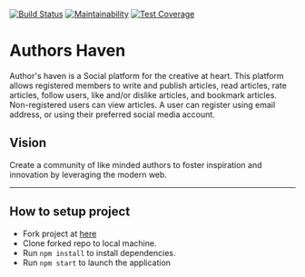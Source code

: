 [![Build Status](https://travis-ci.com/andela/ah-frontend-dojo.svg?branch=develop)](https://travis-ci.com/andela/ah-frontend-dojo) [![Maintainability](https://api.codeclimate.com/v1/badges/bb975aa777e8d8d8909a/maintainability)](https://codeclimate.com/github/andela/ah-frontend-dojo/maintainability) [![Test Coverage](https://api.codeclimate.com/v1/badges/bb975aa777e8d8d8909a/test_coverage)](https://codeclimate.com/github/andela/ah-frontend-dojo/test_coverage)

Authors Haven
=======
Author's haven is a Social platform for the creative at heart. This platform allows registered members to write and publish articles, read articles, rate articles, follow users, like and/or dislike articles, and bookmark articles. Non-registered users can view articles. A user can register using email address, or using their preferred social media account.

## Vision
Create a community of like minded authors to foster inspiration and innovation
by leveraging the modern web.

---

## How to setup project
* Fork project at [here](https://github.com/andela/ah-frontend-dojo)
* Clone forked repo to local machine.
* Run `npm install` to install dependencies.
* Run `npm start` to launch the application
